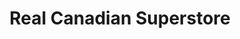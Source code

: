 ---
title: "Real Canadian Superstore"
url: /mississauga/real-canadian-superstore/
shop: supermarket
---
